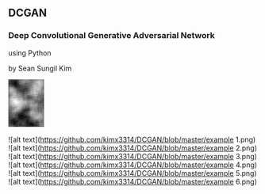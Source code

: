 ## DCGAN
### Deep Convolutional Generative Adversarial Network
using Python

by Sean Sungil Kim

![alt text](https://github.com/kimx3314/DCGAN/blob/master/DCGAN.gif)

![alt text](https://github.com/kimx3314/DCGAN/blob/master/example 1.png)
![alt text](https://github.com/kimx3314/DCGAN/blob/master/example 2.png)
![alt text](https://github.com/kimx3314/DCGAN/blob/master/example 3.png)
![alt text](https://github.com/kimx3314/DCGAN/blob/master/example 4.png)
![alt text](https://github.com/kimx3314/DCGAN/blob/master/example 5.png)
![alt text](https://github.com/kimx3314/DCGAN/blob/master/example 6.png)
